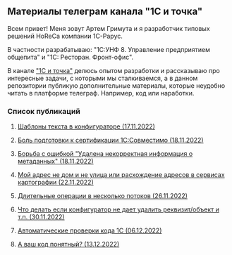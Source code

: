 ## Материалы телеграм канала "1С и точка"

Всем привет!
Меня зовут Артем Гримута и я разработчик типовых решений HoReCa компании 1С-Рарус. 

В частности разрабатываю: "1С:УНФ 8. Управление предприятием общепита" и "1С: Ресторан. Фронт-офис". 

В канале ["1С и точка"](https://t.me/+FCrikBRQaNgxZmFi) делюсь опытом разработки и рассказываю про интересные задачи, 
с которыми мы сталкиваемся, а в данном репозитории публикую дополнительные материалы, которые неудобно читать в платформе телеграф. Например, код или наработки. 

### Список публикаций
1. [Шаблоны текста в конфигураторе (17.11.2022)](https://telegra.ph/SHablony-teksta-klyuch-avtomatizacii-konfiguratora-11-11)

2. [Боль подготовки к сертификации 1С:Совместимо (18.11.2022)](https://telegra.ph/Bol-podgotovki-k-sertifikacii-1SSovmestimo-11-07)

3. [Борьба с ошибкой "Удалена некорректная информация о метаданных" (18.11.2022)](https://telegra.ph/Kak-my-borolis-s-oshibkoj-Udalena-nekorrektnaya-informaciya-o-metadannyh-11-07)

4. [Мой адрес не дом и не улица или расхождение адресов в сервисах картографии (22.11.2022)](https://telegra.ph/Moj-adres-ne-dom-i-ne-ulica-ili-rashozhdenie-adresov-v-servisah-kartografii-11-21)

5. [Длительные операции в несколько потоков (26.11.2022)](https://telegra.ph/Dlitelnye-operacii-v-neskolko-potokov-11-12)

6. [Что делать если конфигуратор не дает удалить реквизит/объект и т.п. (30.11.2022)](https://telegra.ph/Problema-pri-udalenii-rekvizitovobektov-iz-hranilishcha-11-09)

7. [Автоматические проверки кода 1С (06.12.2022)](https://telegra.ph/Clean-code-12-03)

8. [А ваш код понятный? (13.12.2022)](https://telegra.ph/Simple-code-1C-12-04)
